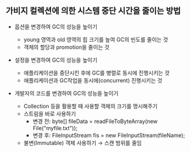 ## 가비지 컬렉션에 의한 시스템 중단 시간을 줄이는 방법

- 옵션을 변경하여 GC의 성능을 높이기
    - young 영역과 old 영역의 힙 크기를 높여 GC의 빈도를 줄이는 것
    - 객체의 할당과 promotion을 줄이는 것

- 설정을 변경하여 GC의 성능을 높이기
    - 애플리케이션을 중단시킨 후에 GC를 병렬로 동시에 진행시키는 것
    - 애플리케이션과 GC작업을 동시에(concurrent) 진행시키는 것

- 개발자의 코드를 변경하여 GC의 성능을 높이기
    - Collection 등을 활용할 때 사용할 객체의 크기를 명시해주기
    - 스트림을 바로 사용하기
        - 변경 전: byte[] fileData = readFileToByteArray(new File("myfile.txt"));
        - 변경 후: FileInputStream fis = new FileInputStream(fileName);
    - 불변(Immutable) 객체 사용하기 → 스캔 범위를 줄임
